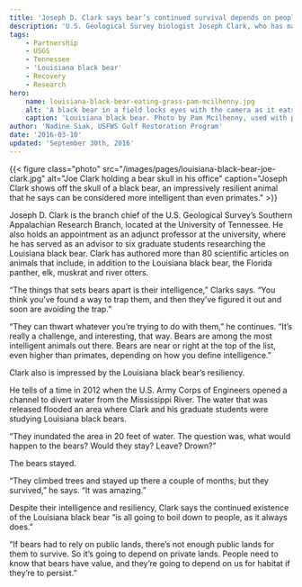 ```yaml
---
title: 'Joseph D. Clark says bear’s continued survival depends on people'
description: 'U.S. Geological Survey biologist Joseph Clark, who has many years’ experience researching various wild animals, is impressed by the Louisiana black bear’s intelligence and natural resilience.'
tags:
    - Partnership
    - USGS
    - Tennessee
    - 'Louisiana black bear'
    - Recovery
    - Research
hero:
    name: louisiana-black-bear-eating-grass-pam-mcilhenny.jpg
    alt: 'A black bear in a field locks eyes with the camera as it eats grassy vegetation.'
    caption: 'Louisiana black bear. Photo by Pam Mcilhenny, used with permission.'
author: 'Nadine Siak, USFWS Gulf Restoration Program'
date: '2016-03-10'
updated: 'September 30th, 2016'
---
```


{{< figure class="photo" src="/images/pages/louisiana-black-bear-joe-clark.jpg" alt="Joe Clark holding a bear skull in his office" caption="Joseph Clark shows off the skull of a black bear, an impressively resilient animal that he says can be considered more intelligent than even primates." >}}

Joseph D. Clark is the branch chief of the U.S. Geological Survey’s Southern Appalachian Research Branch, located at the University of Tennessee. He also holds an appointment as an adjunct professor at the university, where he has served as an advisor to six graduate students researching the Louisiana black bear. Clark has authored more than 80 scientific articles on animals that include, in addition to the Louisiana black bear, the Florida panther, elk, muskrat and river otters.

“The things that sets bears apart is their intelligence,” Clarks says. “You think you’ve found a way to trap them, and then they’ve figured it out and soon are avoiding the trap.”

“They can thwart whatever you’re trying to do with them,” he continues. “It’s really a challenge, and interesting, that way. Bears are among the most intelligent animals out there. Bears are near or right at the top of the list, even higher than primates, depending on how you define intelligence.”

Clark also is impressed by the Louisiana black bear’s resiliency.

He tells of a time in 2012 when the U.S. Army Corps of Engineers opened a channel to divert water from the Mississippi River. The water that was released flooded an area where Clark and his graduate students were studying Louisiana black bears.

“They inundated the area in 20 feet of water. The question was, what would happen to the bears? Would they stay? Leave? Drown?”

The bears stayed.

“They climbed trees and stayed up there a couple of months, but they survived,” he says. “It was amazing.”

Despite their intelligence and resiliency, Clark says the continued existence of the Louisiana black bear “is all going to boil down to people, as it always does.”

“If bears had to rely on public lands, there’s not enough public lands for them to survive. So it’s going to depend on private lands. People need to know that bears have value, and they’re going to depend on us for habitat if they’re to persist.”
